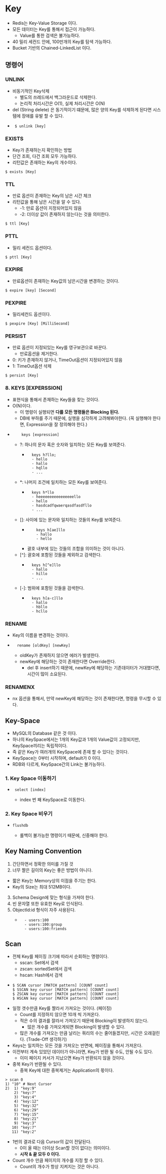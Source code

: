 # Key
- Redis는 Key-Value Storage 이다.
- 모든 데이터는 Key를 통해서 접근이 가능하다.
  - Value를 통한 검색은 불가능하다.
- 40 밀리 세컨드 안에, 100만개의 Key를 탐색 가능하다.
- Bucket 기반의 Chained-LinkedList 이다.

## 명령어
### UNLINK
- 비동기적인 Key삭제
  - 별도의 쓰레드에서 백그라운드로 삭제한다.
  - 논리적 처리시간은 O(1), 실제 처리시간은 O(N)
- del (String delete) 은 동기적이기 떄문에, 많은 양의 Key를 삭제하게 된다면 시스템에 장애를 유발 할 수 있다.
- ```shell
   $ unlink [key]
  ```
  
### EXISTS
- Key가 존재하는지 확인하는 방법
- 단건 조회, 다건 조회 모두 가능하다.
- 리턴값은 존재하는 Key의 개수이다.

```shell
$ exists [Key]
```


### TTL
- 만료 옵션이 존재하는 Key의 남은 시간 체크
- 리턴값을 통해 남은 시간을 알 수 있다.
  - -1: 만료 옵션이 지정되어있지 않음 
  - -2: 더이상 값이 존재하지 않는다는 것을 의미한다.
```shell
$ ttl [Key] 
```
### PTTL
- 밀리 세컨드 옵션이다.
```shell
$ pttl [Key] 
```

### EXPIRE
- 만료옵션이 존재하는 Key값의 남은시간을 변경하는 것이다.
```shell
$ expire [key] [Second]
```

### PEXPIRE
- 밀리세컨드 옵션이다.
```shell
$ pexpire [Key] [MilliSecond]
```

### PERSIST
- 만료 옵션이 지정되있는 Key를 영구보관으로 바꾼다.
  - 만료옵션을 제거한다.
- 0: 키가 존재하지 않거나, TimeOut옵션이 지정되어있지 않음
- 1: TimeOut옵션 삭제
```shell
$ persist [Key]
```

### 8. KEYS [EXPERSSION]
- 표현식을 통해서 존재하는 Key들을 찾는 것이다.
- O(N)이다.
  - 이 명령이 실행되면 **다를 모든 명령들은 Blocking 된다.**
  - DB에 부하를 주기 때문에, 실행을 심각하게 고려해봐야한다.  (꼭 실행해야 한다면, Expression을 잘 정의해야 한다.)
- ```shell
      keys [expression]
  ```
  - ?: 하나의 문자 혹은 숫자와 일치하는 모든 Key를 보여준다.
    - ```shell
        keys h?llo;
        - hello
        - hallo
        - hqllo
        - ...
      ```
  - *: 나머지 조건에 일치하는 모든 Key를 보여준다.
    - ```shell
        keys h*llo
        - heeeeeeeeeeeeeeeello
        - hello
        - hasdcadfqwaerqasdfasdfllo
        - ...
      ```
  - []: 사이에 있는 문자와 일치하는 것들의 Key를 보여준다.
    - ```shell
          keys h[ae]llo
          - hallo
          - hello
      ```
    - 괄호 내부에 있는 것들의 조합을 의미하는 것이 아니다.
  - [^]: 괄호에 포함된 것들을 제외하고 검색한다.
    - ```shell
        keys h[^e]llo
        - hallo
        - hillo
        - ...
      ```
  - [-]: 범위에 포함된 것들을 검색한다.
    - ```shell
        keys h[a-c]llo
        - hallo
        - hbllo
        - hcllo
      ```
        
### RENAME
- Key의 이름을 변경하는 것이다.
- ```shell
    rename [oldKey] [newKey]
  ```
  - oldKey가 존재하지 않으면 에러가 발생한다.
  - newKey에 해당하는 것이 존재한다면 Override한다.
    - del 후 insert하기 때문에, newKey에 해당하는 기존데이터가 거대했다면, 시간이 많이 소요된다.
### RENAMENX
- nx 옵션을 통해서, 만약 newKey에 해당하는 것이 존재한다면, 명령을 무시할 수 있다.


## Key-Space
- MySQL의 Database 같은 것 이다.
- 하나의 KeySpace에서는 1개의 Key값과 1개의 Value값이 고정되지만, KeySpace끼리는 독립적이다.
- 즉 같은 Key가 여러개의 KeySpace에 존재 할 수 있다는 것이다.
- KeySpace는 0부터 시작하며, default가 0 이다.
- RDB와 다르게, KeySpace간의 Link는 불가능하다. 

### 1. Key Space 이동하기
- ```shell
   select [index]
  ```
  - index 번 째 KeySpace로 이동한다.

### 2. Key Space 비우기
- ```shell
  flushdb
  ```
  - 롤백이 불가능한 명령이기 때문에, 신중해야 한다.

## Key Naming Convention
1. 간단하면서 정확한 의미를 가질 것
2. 너무 짤은 길이의 Key는 좋은 방법이 아니다. 
  - 짧은 Key는 Memory상의 이점을 주기는 한다.
  - Key의 Size는 최대 512MB이다.
3. Schema Design에 맞는 형식을 가져야 한다.
4. 빈 문자열 또한 유효한 Key로 인식된다.
5. ObjectId:id 형식이 자주 사용된다.
   - ```text
       - users:100
       - users:100:group
       - users:100:friends
     ```
     
## Scan
- 전체 Key를 페이징 크기에 따라서 순회하는 명령이다.
  - sscan: Set에서 검색
  - zscan: sortedSet에서 검색
  - hscan: Hash에서 검색
- ```shell
  $ SCAN cursor [MATCH pattern] [COUNT count]
  $ SSCAN key cursor [MATCH pattern] [COUNT count]
  $ ZSCAN key cursor [MATCH pattern] [COUNT count]
  $ HSCAN key cursor [MATCH pattern] [COUNT count]
  ```
- 일정 갯수만큼 Key를 짤라서 가져오는 것이다. (페이징)
  - Count를 지정하지 않으면 10개 씩 가져온다.
  - 적은 수의 결과를 잘라서 가져오기 때문에 Blocking이 발생하지 않는다.
    - 많은 개수를 가져오게되면 Blocking이 발생할 수 있다.
  - 많은 개수를 가져오는 만큼 날리는 쿼리의 수는 줄어들겠지만, 시간은 오래걸린다. (Trade-Off 생각하기)
- Keys는 일치하는 모든 것을 가져오는 반면에, 페이징을 통해서 가져온다.
- 이전부터 계속 있었던 데이터가 아니라면, Key가 반환 될 수도, 안될 수도 있다.
  - 이미 페이지 커서가 지났으면 Key가 반환되지 않을 것이다.
- 중복 Key가 반환될 수 있다.
  - 중복 Key에 대한 중복제거는 Application의 몫이다.
```shell
> scan 0
1) "10" # Next Cursor
2)  1) "key:9"
    2) "key:7"
    3) "key:4"
    4) "key:12"
    5) "key:32"
    6) "key:29"
    7) "key:15"
    8) "key:21"
    9) "key:3"
   10) "key:7"
   11) "key:2"
```
- 1번의 결과로 다음 Cursor의 값이 전달된다.
  - 0이 올 때는 더이상 Scan할 것이 없다는 의미이다.
  - **시작 & 끝 모두 0 이다.**
- Count 개수 만큼 페이지의 개수를 지정 할 수 있다.
  - Count의 개수가 항상 지켜지는 것은 아니다.